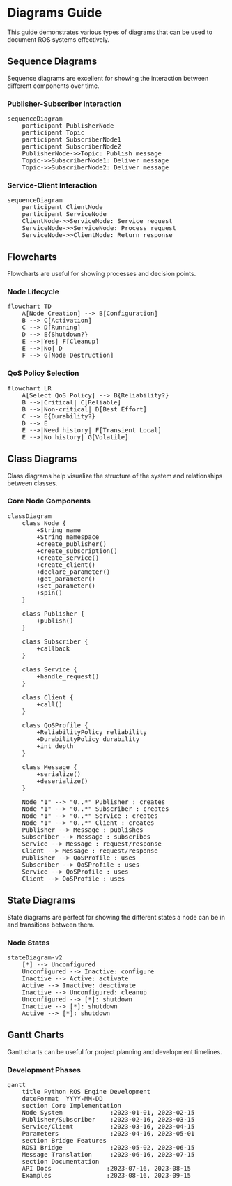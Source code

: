 # Diagrams Guide

This guide demonstrates various types of diagrams that can be used to document ROS systems effectively.

## Sequence Diagrams

Sequence diagrams are excellent for showing the interaction between different components over time.

### Publisher-Subscriber Interaction

<pre class="mermaid">
sequenceDiagram
    participant PublisherNode
    participant Topic
    participant SubscriberNode1
    participant SubscriberNode2
    PublisherNode->>Topic: Publish message
    Topic->>SubscriberNode1: Deliver message
    Topic->>SubscriberNode2: Deliver message
</pre>

### Service-Client Interaction

<pre class="mermaid">
sequenceDiagram
    participant ClientNode
    participant ServiceNode
    ClientNode->>ServiceNode: Service request
    ServiceNode->>ServiceNode: Process request
    ServiceNode->>ClientNode: Return response
</pre>

## Flowcharts

Flowcharts are useful for showing processes and decision points.

### Node Lifecycle

<pre class="mermaid">
flowchart TD
    A[Node Creation] --> B[Configuration]
    B --> C[Activation]
    C --> D[Running]
    D --> E{Shutdown?}
    E -->|Yes| F[Cleanup]
    E -->|No| D
    F --> G[Node Destruction]
</pre>

### QoS Policy Selection

<pre class="mermaid">
flowchart LR
    A[Select QoS Policy] --> B{Reliability?}
    B -->|Critical| C[Reliable]
    B -->|Non-critical| D[Best Effort]
    C --> E{Durability?}
    D --> E
    E -->|Need history| F[Transient Local]
    E -->|No history| G[Volatile]
</pre>

## Class Diagrams

Class diagrams help visualize the structure of the system and relationships between classes.

### Core Node Components

<pre class="mermaid">
classDiagram
    class Node {
        +String name
        +String namespace
        +create_publisher()
        +create_subscription()
        +create_service()
        +create_client()
        +declare_parameter()
        +get_parameter()
        +set_parameter()
        +spin()
    }
    
    class Publisher {
        +publish()
    }
    
    class Subscriber {
        +callback
    }
    
    class Service {
        +handle_request()
    }
    
    class Client {
        +call()
    }
    
    class QoSProfile {
        +ReliabilityPolicy reliability
        +DurabilityPolicy durability
        +int depth
    }
    
    class Message {
        +serialize()
        +deserialize()
    }
    
    Node "1" --> "0..*" Publisher : creates
    Node "1" --> "0..*" Subscriber : creates
    Node "1" --> "0..*" Service : creates
    Node "1" --> "0..*" Client : creates
    Publisher --> Message : publishes
    Subscriber --> Message : subscribes
    Service --> Message : request/response
    Client --> Message : request/response
    Publisher --> QoSProfile : uses
    Subscriber --> QoSProfile : uses
    Service --> QoSProfile : uses
    Client --> QoSProfile : uses
</pre>

## State Diagrams

State diagrams are perfect for showing the different states a node can be in and transitions between them.

### Node States

<pre class="mermaid">
stateDiagram-v2
    [*] --> Unconfigured
    Unconfigured --> Inactive: configure
    Inactive --> Active: activate
    Active --> Inactive: deactivate
    Inactive --> Unconfigured: cleanup
    Unconfigured --> [*]: shutdown
    Inactive --> [*]: shutdown
    Active --> [*]: shutdown
</pre>

## Gantt Charts

Gantt charts can be useful for project planning and development timelines.

### Development Phases

<pre class="mermaid">
gantt
    title Python ROS Engine Development
    dateFormat  YYYY-MM-DD
    section Core Implementation
    Node System             :2023-01-01, 2023-02-15
    Publisher/Subscriber    :2023-02-16, 2023-03-15
    Service/Client          :2023-03-16, 2023-04-15
    Parameters              :2023-04-16, 2023-05-01
    section Bridge Features
    ROS1 Bridge             :2023-05-02, 2023-06-15
    Message Translation     :2023-06-16, 2023-07-15
    section Documentation
    API Docs               :2023-07-16, 2023-08-15
    Examples               :2023-08-16, 2023-09-15
</pre>